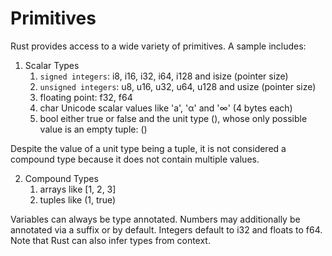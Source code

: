 # Primitives

Rust provides access to a wide variety of primitives. A sample includes:

1. Scalar Types
    1. `signed integers`: i8, i16, i32, i64, i128 and isize (pointer size)
    2. `unsigned integers`: u8, u16, u32, u64, u128 and usize (pointer size)
    3. floating point: f32, f64
    4. char Unicode scalar values like 'a', 'α' and '∞' (4 bytes each)
    5. bool either true or false
    and the unit type (), whose only possible value is an empty tuple: ()

Despite the value of a unit type being a tuple, it is not considered a compound type because it does not contain multiple values.

2.  Compound Types
    1. arrays like [1, 2, 3]
    2. tuples like (1, true)

Variables can always be type annotated. Numbers may additionally be annotated via a suffix or by default. Integers default to i32 and floats to f64. Note that Rust can also infer types from context.